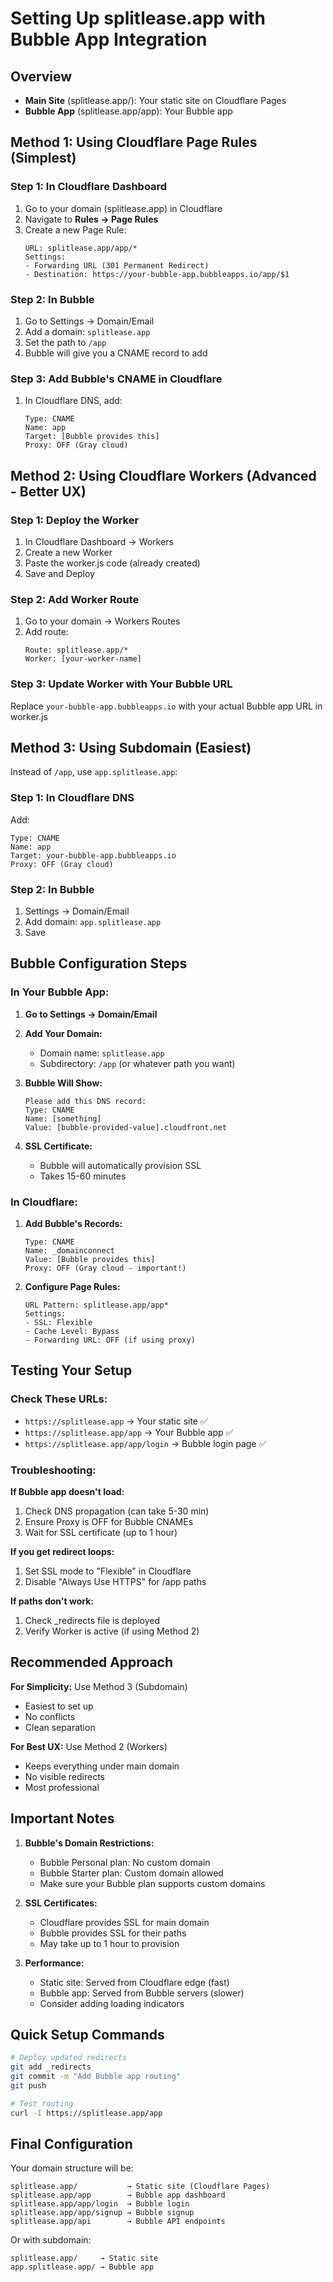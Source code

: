 # Setting Up splitlease.app with Bubble App Integration

## Overview
- **Main Site** (splitlease.app/): Your static site on Cloudflare Pages
- **Bubble App** (splitlease.app/app): Your Bubble app

## Method 1: Using Cloudflare Page Rules (Simplest)

### Step 1: In Cloudflare Dashboard

1. Go to your domain (splitlease.app) in Cloudflare
2. Navigate to **Rules → Page Rules**
3. Create a new Page Rule:
   ```
   URL: splitlease.app/app/*
   Settings: 
   - Forwarding URL (301 Permanent Redirect)
   - Destination: https://your-bubble-app.bubbleapps.io/app/$1
   ```

### Step 2: In Bubble

1. Go to Settings → Domain/Email
2. Add a domain: `splitlease.app`
3. Set the path to `/app`
4. Bubble will give you a CNAME record to add

### Step 3: Add Bubble's CNAME in Cloudflare

1. In Cloudflare DNS, add:
   ```
   Type: CNAME
   Name: app
   Target: [Bubble provides this]
   Proxy: OFF (Gray cloud)
   ```

## Method 2: Using Cloudflare Workers (Advanced - Better UX)

### Step 1: Deploy the Worker

1. In Cloudflare Dashboard → Workers
2. Create a new Worker
3. Paste the worker.js code (already created)
4. Save and Deploy

### Step 2: Add Worker Route

1. Go to your domain → Workers Routes
2. Add route:
   ```
   Route: splitlease.app/*
   Worker: [your-worker-name]
   ```

### Step 3: Update Worker with Your Bubble URL

Replace `your-bubble-app.bubbleapps.io` with your actual Bubble app URL in worker.js

## Method 3: Using Subdomain (Easiest)

Instead of `/app`, use `app.splitlease.app`:

### Step 1: In Cloudflare DNS

Add:
```
Type: CNAME
Name: app
Target: your-bubble-app.bubbleapps.io
Proxy: OFF (Gray cloud)
```

### Step 2: In Bubble

1. Settings → Domain/Email
2. Add domain: `app.splitlease.app`
3. Save

## Bubble Configuration Steps

### In Your Bubble App:

1. **Go to Settings → Domain/Email**

2. **Add Your Domain:**
   - Domain name: `splitlease.app`
   - Subdirectory: `/app` (or whatever path you want)

3. **Bubble Will Show:**
   ```
   Please add this DNS record:
   Type: CNAME
   Name: [something]
   Value: [bubble-provided-value].cloudfront.net
   ```

4. **SSL Certificate:**
   - Bubble will automatically provision SSL
   - Takes 15-60 minutes

### In Cloudflare:

1. **Add Bubble's Records:**
   ```
   Type: CNAME
   Name: _domainconnect
   Value: [Bubble provides this]
   Proxy: OFF (Gray cloud - important!)
   ```

2. **Configure Page Rules:**
   ```
   URL Pattern: splitlease.app/app*
   Settings: 
   - SSL: Flexible
   - Cache Level: Bypass
   - Forwarding URL: OFF (if using proxy)
   ```

## Testing Your Setup

### Check These URLs:
- `https://splitlease.app` → Your static site ✅
- `https://splitlease.app/app` → Your Bubble app ✅
- `https://splitlease.app/app/login` → Bubble login page ✅

### Troubleshooting:

**If Bubble app doesn't load:**
1. Check DNS propagation (can take 5-30 min)
2. Ensure Proxy is OFF for Bubble CNAMEs
3. Wait for SSL certificate (up to 1 hour)

**If you get redirect loops:**
1. Set SSL mode to "Flexible" in Cloudflare
2. Disable "Always Use HTTPS" for /app paths

**If paths don't work:**
1. Check _redirects file is deployed
2. Verify Worker is active (if using Method 2)

## Recommended Approach

**For Simplicity:** Use Method 3 (Subdomain)
- Easiest to set up
- No conflicts
- Clean separation

**For Best UX:** Use Method 2 (Workers)
- Keeps everything under main domain
- No visible redirects
- Most professional

## Important Notes

1. **Bubble's Domain Restrictions:**
   - Bubble Personal plan: No custom domain
   - Bubble Starter plan: Custom domain allowed
   - Make sure your Bubble plan supports custom domains

2. **SSL Certificates:**
   - Cloudflare provides SSL for main domain
   - Bubble provides SSL for their paths
   - May take up to 1 hour to provision

3. **Performance:**
   - Static site: Served from Cloudflare edge (fast)
   - Bubble app: Served from Bubble servers (slower)
   - Consider adding loading indicators

## Quick Setup Commands

```bash
# Deploy updated redirects
git add _redirects
git commit -m "Add Bubble app routing"
git push

# Test routing
curl -I https://splitlease.app/app
```

## Final Configuration

Your domain structure will be:
```
splitlease.app/           → Static site (Cloudflare Pages)
splitlease.app/app        → Bubble app dashboard
splitlease.app/app/login  → Bubble login
splitlease.app/app/signup → Bubble signup
splitlease.app/api        → Bubble API endpoints
```

Or with subdomain:
```
splitlease.app/     → Static site
app.splitlease.app/ → Bubble app
```